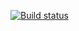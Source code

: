 [![Build status](https://ci.appveyor.com/api/projects/status/kujqh1i84lihvxar?svg=true)](https://ci.appveyor.com/project/valera4388/myhw20)
